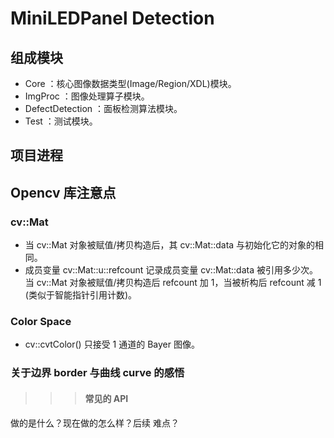 # MiniLEDPanel Detection

## 组成模块
- Core              ：核心图像数据类型(Image/Region/XDL)模块。
- ImgProc           ：图像处理算子模块。
- DefectDetection   ：面板检测算法模块。
- Test              ：测试模块。

## 项目进程



## Opencv 库注意点
### cv::Mat
* 当 cv::Mat 对象被赋值/拷贝构造后，其 cv::Mat::data 与初始化它的对象的相同。
* 成员变量 cv::Mat::u::refcount 记录成员变量 cv::Mat::data 被引用多少次。当 cv::Mat 对象被赋值/拷贝构造后 refcount 加 1，当被析构后 refcount 减 1 (类似于智能指针引用计数)。

### Color Space
* cv::cvtColor() 只接受 1 通道的 Bayer 图像。

### 关于边界 border 与曲线 curve 的感悟
>>> #### 常见的 API

做的是什么？现在做的怎么样？后续 难点？
